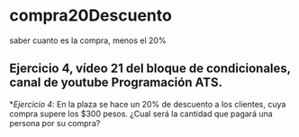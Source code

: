 # compra20Descuento
saber cuanto es la compra, menos el 20% 
## Ejercicio 4, vídeo 21 del bloque de condicionales, canal de youtube Programación ATS.
**Ejercicio 4*: En la plaza se hace un 20% de descuento a los clientes, cuya compra supere los $300 pesos. ¿Cual será la cantidad que pagará una persona por su compra?
